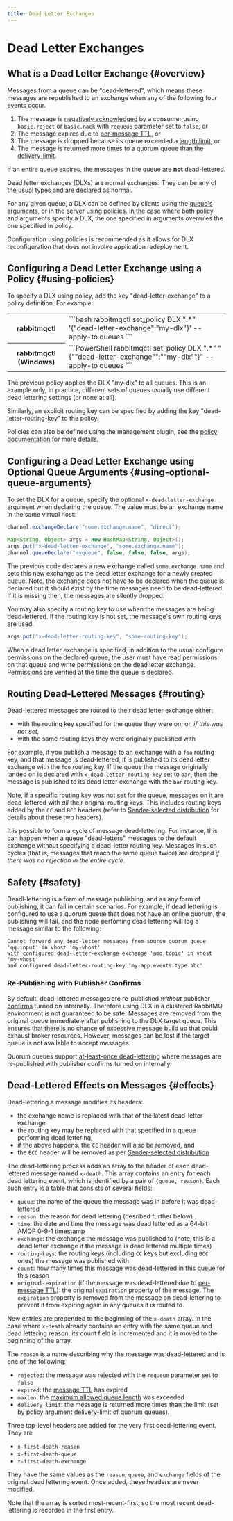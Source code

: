 ```yaml
---
title: Dead Letter Exchanges
---
```

<!--
Copyright (c) 2005-2025 Broadcom. All Rights Reserved. The term "Broadcom" refers to Broadcom Inc. and/or its subsidiaries.

All rights reserved. This program and the accompanying materials
are made available under the terms of the under the Apache License,
Version 2.0 (the "License”); you may not use this file except in compliance
with the License. You may obtain a copy of the License at

https://www.apache.org/licenses/LICENSE-2.0

Unless required by applicable law or agreed to in writing, software
distributed under the License is distributed on an "AS IS" BASIS,
WITHOUT WARRANTIES OR CONDITIONS OF ANY KIND, either express or implied.
See the License for the specific language governing permissions and
limitations under the License.
-->

# Dead Letter Exchanges

## What is a Dead Letter Exchange {#overview}

Messages from a queue can be "dead-lettered", which means these messages are republished to an exchange when any of the following four events occur.

1. The message is [negatively acknowledged](./confirms) by a consumer using `basic.reject` or `basic.nack` with `requeue` parameter set to `false`, or
1. The message expires due to [per-message TTL](./ttl), or
1. The message is dropped because its queue exceeded a [length limit](./maxlength), or
1. The message is returned more times to a quorum queue than the [delivery-limit](./quorum-queues#poison-message-handling).

If an entire [queue expires](./ttl#queue-ttl), the messages in the queue are **not** dead-lettered.

Dead letter exchanges (DLXs) are normal exchanges. They can be
any of the usual types and are declared as normal.

For any given queue, a DLX can be defined by clients using the
[queue's arguments](./queues#optional-arguments), or in the server
using [policies](./parameters#policies). In the
case where both policy and arguments specify a DLX, the one
specified in arguments overrules the one specified in policy.

Configuration using policies is recommended as it allows for DLX
reconfiguration that does not involve application redeployment.

## Configuring a Dead Letter Exchange using a Policy {#using-policies}

To specify a DLX using policy, add the key "dead-letter-exchange"
to a policy definition. For example:

<table>
  <tr>
    <th>rabbitmqctl</th>
    <td>
```bash
rabbitmqctl set_policy DLX ".*" '{"dead-letter-exchange":"my-dlx"}' --apply-to queues
```
    </td>
  </tr>
  <tr>
    <th>rabbitmqctl (Windows)</th>
    <td>
```PowerShell
rabbitmqctl set_policy DLX ".*" "{""dead-letter-exchange"":""my-dlx""}" --apply-to queues
```
    </td>
  </tr>
</table>

The previous policy applies the DLX "my-dlx" to all queues. This is an example only, in practice, different sets of queues usually use different dead lettering settings (or none at all).

Similarly, an explicit routing key can be specified by adding
the key "dead-letter-routing-key" to the policy.

Policies can also be defined using the management plugin, see
the [policy documentation](./parameters#policies) for more details.

## Configuring a Dead Letter Exchange using Optional Queue Arguments {#using-optional-queue-arguments}

To set the DLX for a queue, specify
the optional `x-dead-letter-exchange` argument when
declaring the queue. The value must be an exchange name in
the same virtual host:

```java
channel.exchangeDeclare("some.exchange.name", "direct");

Map<String, Object> args = new HashMap<String, Object>();
args.put("x-dead-letter-exchange", "some.exchange.name");
channel.queueDeclare("myqueue", false, false, false, args);
```

The previous code declares a new exchange called
`some.exchange.name` and sets this new exchange
as the dead letter exchange for a newly created queue.
Note, the exchange does not have to be declared when
the queue is declared but it should exist by the time
messages need to be dead-lettered. If it is missing then,
the messages are silently dropped.

You may also specify a routing key to use when the messages are being
dead-lettered.  If the routing key is not set, the
message's own routing keys are used.

```java
args.put("x-dead-letter-routing-key", "some-routing-key");
```

When a dead letter exchange is specified, in addition to
the usual configure permissions on the declared queue, the user
must have read permissions on that queue and write
permissions on the dead letter exchange. Permissions are
verified at the time the queue is declared.

## Routing Dead-Lettered Messages {#routing}

Dead-lettered messages are routed to their dead letter
exchange either:

 * with the routing key specified for the queue they
   were on; or, _if this was not set_,
 * with the same routing keys they were originally
   published with

For example, if you publish a message to an exchange with a `foo`
routing key, and that message is
dead-lettered, it is published to its dead letter
exchange with the `foo` routing key. If the queue
the message originally landed on is declared with
`x-dead-letter-routing-key` set to
`bar`, then the message is published to
its dead letter exchange with the `bar` routing key.

Note, if a specific routing key was not set for the
queue, messages on it are dead-lettered with <em>all</em>
their original routing keys.  This includes routing keys
added by the `CC` and `BCC` headers
(refer to [Sender-selected distribution](./sender-selected) for details about these two headers).


It is possible to form a cycle of message dead-lettering.  For
instance, this can happen when a queue "dead-letters"
messages to the default exchange without specifying a
dead-letter routing key. Messages in such cycles (that is,
messages that reach the same queue twice) are
dropped <em>if there was no rejection in the entire cycle</em>.

## Safety {#safety}

Deadl-lettering is a form of message publishing, and as any form of publishing,
it can fail in certain scenarios. For example, if dead lettering is
configured to use a quorum queue that does not have an online quorum,
the publishing will fail, and the node perfoming dead lettering will log
a message similar to the following:

```
Cannot forward any dead-letter messages from source quorum queue 'qq.input' in vhost 'my-vhost'
with configured dead-letter-exchange exchange 'amq.topic' in vhost 'my-vhost'
and configured dead-letter-routing-key 'my-app.events.type.abc'
```

### Re-Publishing with Publisher Confirms

By default, dead-lettered messages are re-published *without* publisher
[confirms](./confirms) turned on internally. Therefore using DLX in a clustered
RabbitMQ environment is not guaranteed to be safe. Messages are removed from the
original queue immediately after publishing to the DLX target queue. This ensures
that there is no chance of excessive message build up that could exhaust broker
resources. However, messages can be lost if the target queue is not available to accept messages.

Quorum queues support [at-least-once dead-lettering](./quorum-queues#dead-lettering)
where messages are re-published with publisher confirms turned on internally.

## Dead-Lettered Effects on Messages {#effects}

Dead-lettering a message modifies its headers:

 * the exchange name is replaced with that of the latest dead-letter exchange
 * the routing key may be replaced with that specified in a queue performing dead lettering,
 * if the above happens, the `CC` header will also be removed, and
 * the `BCC` header will be removed as per [Sender-selected distribution](./sender-selected)

The dead-lettering process adds an array to the header of
each dead-lettered message named `x-death`.
This array contains an entry for each dead lettering event, which is
identified by a pair of `{queue, reason}`.
Each such entry is a table that consists
of several fields:

 * `queue`: the name of the queue the message was in before it was dead-lettered
 * `reason`: the reason for dead lettering (desribed further below)
 * `time`: the date and time the message was dead lettered as a 64-bit AMQP 0-9-1 timestamp
 * `exchange`: the exchange the message was published to (note, this is a dead letter exchange if the message is dead lettered multiple times)
 * `routing-keys`: the routing keys (including `CC` keys but excluding
   `BCC` ones) the message was published with
 * `count`: how many times this message was dead-lettered in this queue for this reason
 * `original-expiration` (if the message was dead-lettered due to [per-message TTL](./ttl#per-message-ttl-in-publishers)): the original `expiration` property of the message. The `expiration` property is removed from the message on dead-lettering to prevent it from expiring again in any queues it is routed to.

New entries are prepended to the beginning of the `x-death`
array. In the case where `x-death` already contains an entry with
the same queue and dead lettering reason, its count field is
incremented and it is moved to the beginning of the array.

The `reason` is a name describing why the
message was dead-lettered and is one of the following:

 * `rejected`: the message was rejected with the `requeue` parameter set to `false`
 * `expired`: the [message TTL](./ttl) has expired
 * `maxlen`: the [maximum allowed queue length](./maxlength) was exceeded
 * `delivery_limit`: the message is returned more times than the limit (set by policy argument [delivery-limit](./quorum-queues#poison-message-handling) of quorum queues).

Three top-level headers are added for the very first dead-lettering
event. They are

 * `x-first-death-reason`
 * `x-first-death-queue`
 * `x-first-death-exchange`

They have the same values as the `reason`, `queue`,
and `exchange` fields of the original dead lettering event.
Once added, these headers are never modified.

Note that the array is sorted most-recent-first, so the
most recent dead-lettering is recorded in the first
entry.
